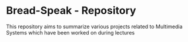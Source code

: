 # Bread-Speak - Repository

This repository aims to summarize various projects related to Multimedia Systems which have been worked on during lectures
